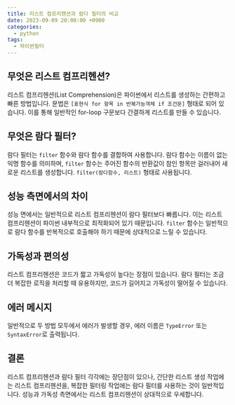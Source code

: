 ```yaml
---
title: 리스트 컴프리헨션과 람다 필터의 비교
date: 2023-09-09 20:00:00 +0900
categories:
  - python
tags:
  - 파이썬필터
---
```


## 무엇은 리스트 컴프리헨션?
리스트 컴프리헨션(List Comprehension)은 파이썬에서 리스트를 생성하는 간편하고 빠른 방법입니다. 문법은 `[표현식 for 항목 in 반복가능객체 if 조건문]` 형태로 되어 있습니다. 이를 통해 일반적인 for-loop 구문보다 간결하게 리스트를 만들 수 있습니다.

## 무엇은 람다 필터?
람다 필터는 `filter` 함수와 람다 함수를 결합하여 사용합니다. 람다 함수는 이름이 없는 익명 함수를 의미하며, `filter` 함수는 주어진 함수의 반환값이 참인 항목만 걸러내어 새로운 리스트를 생성합니다. `filter(람다함수, 리스트)` 형태로 사용됩니다.

## 성능 측면에서의 차이
성능 면에서는 일반적으로 리스트 컴프리헨션이 람다 필터보다 빠릅니다. 이는 리스트 컴프리헨션이 파이썬 내부적으로 최적화되어 있기 때문입니다. `filter` 함수는 일반적으로 람다 함수를 반복적으로 호출해야 하기 때문에 상대적으로 느릴 수 있습니다.

## 가독성과 편의성
리스트 컴프리헨션은 코드가 짧고 가독성이 높다는 장점이 있습니다. 람다 필터는 조금 더 복잡한 로직을 처리할 때 유용하지만, 코드가 길어지고 가독성이 떨어질 수 있습니다.

## 에러 메시지
일반적으로 두 방법 모두에서 에러가 발생할 경우, 에러 이름은 `TypeError` 또는 `SyntaxError`로 출력됩니다.

## 결론
리스트 컴프리헨션과 람다 필터 각각에는 장단점이 있으나, 간단한 리스트 생성 작업에는 리스트 컴프리헨션을, 복잡한 필터링 작업에는 람다 필터를 사용하는 것이 일반적입니다. 성능과 가독성 측면에서는 리스트 컴프리헨션이 상대적으로 우세합니다.
